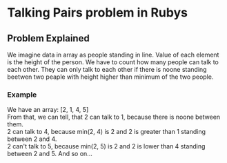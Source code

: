 # Talking Pairs problem in Rubys
## Problem Explained
We imagine data in array as people standing in line. Value of each element is the height of the person. We have to count how many people can talk to each other. They can only talk to each other if there is noone standing beetwen two peaple with height higher than minimum of the two people.
### Example
We have an array: [2, 1, 4, 5] <br>
From that, we can tell, that 2 can talk to 1, because there is noone between them.<br>
2 can talk to 4, because min(2, 4) is 2 and 2 is greater than 1 standing between 2 and 4. <br>
2 can't talk to 5, because min(2, 5) is 2 and 2 is lower than 4 standing between 2 and 5. And so on...